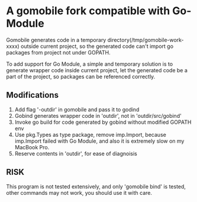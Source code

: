 # A gomobile fork compatible with Go-Module

Gomobile generates code in a temporary directory(/tmp/gomobile-work-xxxx) outside current project, so the generated code can't import go packages from project not under GOPATH.

To add support for Go Module, a simple and temporary solution is to generate wrapper code inside current project, let the generated code be a part of the project, so packages can be referenced correctly.

## Modifications

1. Add flag '-outdir' in gomobile and pass it to godind
1. Gobind generates wrapper code in 'outdir', not in 'outdir/src/gobind'
1. Invoke go build for code generated by gobind without modified GOPATH env
1. Use pkg.Types as type package, remove imp.Import, because imp.Import failed with Go Module, and also it is extremely slow on my MacBook Pro.
1. Reserve contents in 'outdir', for ease of diagnoisis

## RISK

This program is not tested extensively, and only 'gomobile bind' is tested, other commands may not work, you should use it with care. 
